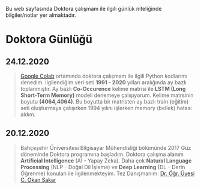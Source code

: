 Bu web sayfasında Doktora çalışmam ile ilgili günlük niteliğinde bilgiler/notlar yer almaktadır.

# Doktora Günlüğü
## 24.12.2020
>[Google Colab](https://colab.research.google.com/) ortamında doktora çalışmam ile ilgili 
>Python kodlarımı denedim. İlgilendiğim veri seti **1991 - 2020** yılları aralığında ay bazlı
>toplanmıştır. Ay bazlı **Co-Occurence** kelime matrisi ile **LSTM (Long Short-Term Memory)** 
>modeli denemeye çalışıyorum. Kelime matrsinin boyutu **(4064,4064)**. Bu boyutta bir matristen 
>ay bazlı train (eğitim) seti oluşturmaya çalışırken 1994 yılını işlerken memory (bellek) hatası aldım. 

## 20.12.2020
>Bahçeşehir Üniversitesi Bilgisayar Mühendisliği bölümünde 2017 Güz döneminde
>Doktora programına başladım. Doktora çalışma alanım **Artificial Intelligence**
>(AI - Yapay Zeka). Daha çok **Natural Language Processing** (NLP - Doğal Dil İşleme)
>ve **Deep Learning** (DL - Derin Öğrenme) konuları ile ilgilenmekteyim.
>Tez Danışmanım: [Dr. Öğr. Üyesi C. Okan Şakar](https://akademik.bahcesehir.edu.tr/web/cemalokansakar/tr/index.html)

